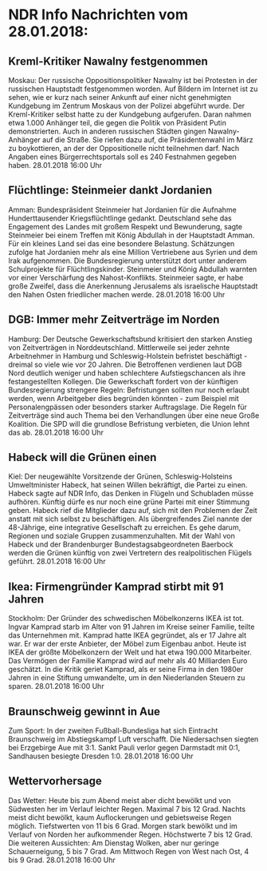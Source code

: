 # NDR Info Nachrichten vom 28.01.2018:


## Kreml-Kritiker Nawalny festgenommen
Moskau: Der russische Oppositionspolitiker Nawalny ist bei Protesten in der russischen Hauptstadt festgenommen worden. Auf Bildern im Internet ist zu sehen, wie er kurz nach seiner Ankunft auf einer nicht genehmigten Kundgebung im Zentrum Moskaus von der Polizei abgeführt wurde. Der Kreml-Kritiker selbst hatte zu der Kundgebung aufgerufen. Daran nahmen etwa 1.000 Anhänger teil, die gegen die Politik von Präsident Putin demonstrierten. Auch in anderen russischen Städten gingen Nawalny-Anhänger auf die Straße. Sie riefen dazu auf, die Präsidentenwahl im März zu boykottieren, an der der  Oppositionelle nicht teilnehmen darf. Nach Angaben eines Bürgerrechtsportals soll es 240 Festnahmen gegeben haben. 28.01.2018 16:00 Uhr 

## Flüchtlinge: Steinmeier dankt Jordanien
Amman: Bundespräsident Steinmeier hat Jordanien für die Aufnahme Hunderttausender Kriegsflüchtlinge gedankt. Deutschland sehe das Engagement des Landes mit großem Respekt und Bewunderung, sagte Steinmeier bei einem Treffen mit König Abdullah in der Hauptstadt Amman. Für ein kleines Land sei das eine besondere Belastung. Schätzungen zufolge hat Jordanien mehr als eine Million Vertriebene aus Syrien und dem Irak aufgenommen. Die Bundesregierung unterstützt dort unter anderem Schulprojekte für Flüchtlingskinder. Steinmeier und König Abdullah warnten vor einer Verschärfung des Nahost-Konflikts. Steinmeier sagte, er habe große Zweifel, dass die Anerkennung Jerusalems als israelische Hauptstadt den Nahen Osten friedlicher machen werde. 28.01.2018 16:00 Uhr 

## DGB: Immer mehr Zeitverträge im Norden
Hamburg: Der Deutsche Gewerkschaftsbund kritisiert den starken Anstieg von Zeitverträgen in Norddeutschland. Mittlerweile sei jeder zehnte Arbeitnehmer in Hamburg und Schleswig-Holstein befristet beschäftigt - dreimal so viele wie vor 20 Jahren. Die Betroffenen verdienen laut DGB Nord deutlich weniger und haben schlechtere Aufstiegschancen als ihre festangestellten Kollegen. Die Gewerkschaft fordert von der künftigen Bundesregierung strengere Regeln: Befristungen sollten nur noch erlaubt werden, wenn Arbeitgeber dies begründen könnten - zum Beispiel mit Personalengpässen oder besonders starker Auftragslage. Die Regeln für Zeitverträge sind auch Thema bei den Verhandlungen über eine neue Große Koalition. Die SPD will die grundlose Befristung verbieten, die Union lehnt das ab. 28.01.2018 16:00 Uhr 

## Habeck will die Grünen einen
Kiel: Der neugewählte Vorsitzende der Grünen, Schleswig-Holsteins Umweltminister Habeck, hat seinen Willen bekräftigt, die Partei zu einen. Habeck sagte auf NDR Info, das Denken in Flügeln und Schubladen müsse aufhören. Künftig dürfe es nur noch eine grüne Partei mit einer Stimmung geben. Habeck rief die Mitglieder dazu auf, sich mit den Problemen der Zeit anstatt mit sich selbst zu beschäftigen. Als übergreifendes Ziel nannte der 48-Jährige, eine integrative Gesellschaft zu erreichen. Es gehe darum, Regionen und soziale Gruppen zusammenzuhalten. Mit der Wahl von Habeck und der Brandenburger Bundestagsabgeordneten Baerbock werden die Grünen künftig von zwei Vertretern des realpolitischen Flügels geführt. 28.01.2018 16:00 Uhr 

## Ikea: Firmengründer Kamprad stirbt mit 91 Jahren
Stockholm: Der Gründer des schwedischen Möbelkonzerns IKEA ist tot. Ingvar Kamprad starb im Alter von 91 Jahren im Kreise seiner Familie, teilte das Unternehmen mit. Kamprad hatte IKEA gegründet, als er 17 Jahre alt war. Er war der erste Anbieter, der Möbel zum Eigenbau anbot. Heute ist IKEA der größte Möbelkonzern der Welt und hat etwa 190.000 Mitarbeiter. Das Vermögen der Familie Kamprad wird auf mehr als 40 Milliarden Euro geschätzt. In die Kritik geriet Kamprad, als er seine Firma in den 1980er Jahren in eine Stiftung umwandelte, um in den Niederlanden Steuern zu sparen. 28.01.2018 16:00 Uhr 

## Braunschweig gewinnt in Aue
Zum Sport: In der zweiten Fußball-Bundesliga hat sich Eintracht Braunschweig im Abstiegskampf Luft verschafft. Die Niedersachsen siegten bei Erzgebirge Aue mit 3:1.
Sankt Pauli verlor gegen Darmstadt mit 0:1, Sandhausen besiegte Dresden 1:0. 28.01.2018 16:00 Uhr 

## Wettervorhersage
Das Wetter: Heute bis zum Abend meist aber dicht bewölkt und von Südwesten her im Verlauf leichter Regen. Maximal 7 bis 12 Grad. Nachts meist dicht bewölkt, kaum Auflockerungen und gebietsweise Regen möglich. Tiefstwerten von 11 bis 6 Grad. Morgen stark bewölkt und im Verlauf von Norden her aufkommender Regen. Höchstwerte 7 bis 12 Grad. Die weiteren Aussichten:
Am Dienstag Wolken, aber nur geringe Schauerneigung, 5 bis 7 Grad. Am Mittwoch Regen von West nach Ost, 4 bis 9 Grad. 28.01.2018 16:00 Uhr 

